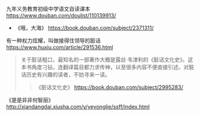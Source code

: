 
九年义务教育初级中学语文自读课本 https://www.douban.com/doulist/110139913/
- 《哦，大海》 https://book.douban.com/subject/2371311/

有一种权力炫耀，叫做接得住领导的脏话 https://www.huxiu.com/article/291536.html
> 关于脏话粗口，最知名的一部著作大概是露丝·韦津利的《脏话文化史》。这本书角度刁钻，连翻译篇目都力求传神，以至很多内容不便直接引述。对脏话历史有兴趣的读者，不妨寻来一读。
>> 《脏话文化史》 https://book.douban.com/subject/2995283/

《是是非非何智丽》 http://xiandangdai.xiusha.com/y/yeyonglie/ssff/index.html
